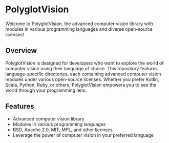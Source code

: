 # PolyglotVision

Welcome to PolyglotVision, the advanced computer vision library with modules in various programming languages and diverse open-source licenses!

## Overview

PolyglotVision is designed for developers who want to explore the world of computer vision using their language of choice. This repository features language-specific directories, each containing advanced computer vision modules under various open-source licenses. Whether you prefer Kotlin, Scala, Python, Ruby, or others, PolyglotVision empowers you to see the world through your programming lens.

## Features

- Advanced computer vision library
- Modules in various programming languages
- BSD, Apache 2.0, MIT, MPL, and other licenses
- Leverage the power of computer vision in your preferred language
